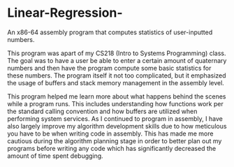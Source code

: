 # Linear-Regression-
An x86-64 assembly program that computes statistics of user-inputted numbers.

This program was apart of my CS218 (Intro to Systems Programming) class. The goal was to have a user be able to enter a certain amount of quaternary numbers and then have the program compute some basic statistics for these numbers. The program itself it not too complicated, but it emphasized the usage of buffers and stack memory management in the assembly level.

This program helped me learn more about what happens behind the scenes while a program runs. This includes understanding how functions work per the standard calling convention and how buffers are utilized when performing system services. As I continued to program in assembly, I have also largely improve my algorithm development skills due to how meticulous you have to be when writing code in assembly. This has made me more cautious during the algorithm planning stage in order to better plan out my programs before writing any code which has significantly decreased the amount of time spent debugging.
